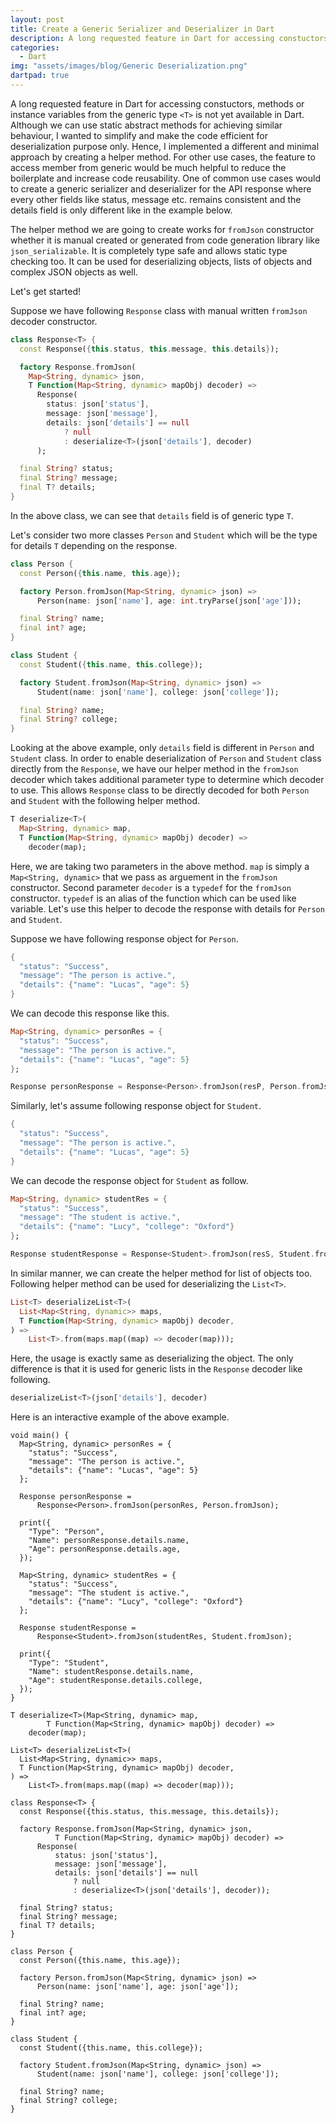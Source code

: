 ```yaml
---
layout: post
title: Create a Generic Serializer and Deserializer in Dart
description: A long requested feature in Dart for accessing constuctors, methods or instance variables from the generic type is not available yet in Dart yet. Such feature would be helpful in many use cases and one of them is use it as a generic serializer and deserializer.
categories:
  - Dart
img: "assets/images/blog/Generic Deserialization.png"
dartpad: true
---
```


A long requested feature in Dart for accessing constuctors, methods or instance variables from the generic type `<T>` is not yet available in Dart. Although we can use static abstract methods for achieving similar behaviour, I wanted to simplify and make the code efficient for deserialization purpose only. Hence, I implemented a different and minimal approach by creating a helper method. For other use cases, the feature to access member from generic would be much helpful to reduce the boilerplate and increase code reusability. One of common use cases would to create a generic serializer and deserializer for the API response where every other fields like status, message etc. remains consistent and the details field is only different like in the example below.

The helper method we are going to create works for `fromJson` constructor whether it is manual created or generated from code generation library like `json_serializable`. It is completely type safe and allows static type checking too. It can be used for deserializing objects, lists of objects and complex JSON objects as well.

Let's get started!

Suppose we have following `Response` class with manual written `fromJson` decoder constructor.

```dart
class Response<T> {
  const Response({this.status, this.message, this.details});

  factory Response.fromJson(
    Map<String, dynamic> json,
    T Function(Map<String, dynamic> mapObj) decoder) =>
      Response(
        status: json['status'],
        message: json['message'],
        details: json['details'] == null
            ? null
            : deserialize<T>(json['details'], decoder)
      );

  final String? status;
  final String? message;
  final T? details;
}

```

In the above class, we can see that `details` field is of generic type `T`.

Let's consider two more classes `Person` and `Student` which will be the type for details `T` depending on the response.

```dart
class Person {
  const Person({this.name, this.age});

  factory Person.fromJson(Map<String, dynamic> json) =>
      Person(name: json['name'], age: int.tryParse(json['age']));

  final String? name;
  final int? age;
}
```

```dart
class Student {
  const Student({this.name, this.college});

  factory Student.fromJson(Map<String, dynamic> json) =>
      Student(name: json['name'], college: json['college']);

  final String? name;
  final String? college;
}
```

Looking at the above example, only `details` field is different in `Person` and `Student` class. In order to enable deserialization of `Person` and `Student` class directly from the `Response`, we have our helper method in the `fromJson` decoder which takes additional parameter type to determine which decoder to use. This allows `Response` class to be directly decoded for both `Person` and `Student` with the following helper method.

```dart
T deserialize<T>(
  Map<String, dynamic> map,
  T Function(Map<String, dynamic> mapObj) decoder) =>
    decoder(map);
```

Here, we are taking two parameters in the above method. `map` is simply a `Map<String, dynamic>` that we pass as arguement in the `fromJson` constructor. Second parameter `decoder` is a `typedef` for the `fromJson` constructor. `typedef` is an alias of the function which can be used like variable. Let's use this helper to decode the response with details for `Person` and `Student`.

Suppose we have following response object for `Person`.

```dart
{
  "status": "Success",
  "message": "The person is active.",
  "details": {"name": "Lucas", "age": 5}
}
```

We can decode this response like this.

```dart
Map<String, dynamic> personRes = {
  "status": "Success",
  "message": "The person is active.",
  "details": {"name": "Lucas", "age": 5}
};

Response personResponse = Response<Person>.fromJson(resP, Person.fromJson);
```

Similarly, let's assume following response object for `Student`.

```dart
{
  "status": "Success",
  "message": "The person is active.",
  "details": {"name": "Lucas", "age": 5}
}
```

We can decode the response object for `Student` as follow.

```dart
Map<String, dynamic> studentRes = {
  "status": "Success",
  "message": "The student is active.",
  "details": {"name": "Lucy", "college": "Oxford"}
};

Response studentResponse = Response<Student>.fromJson(resS, Student.fromJson);
```

In similar manner, we can create the helper method for list of objects too. Following helper method can be used for deserializing the `List<T>`.

```dart
List<T> deserializeList<T>(
  List<Map<String, dynamic>> maps,
  T Function(Map<String, dynamic> mapObj) decoder,
) =>
    List<T>.from(maps.map((map) => decoder(map)));
```

Here, the usage is exactly same as deserializing the object. The only difference is that it is used for generic lists in the `Response` decoder like following.

```dart
deserializeList<T>(json['details'], decoder)
```

Here is an interactive example of the above example.

```run-dartpad:theme-dark:mode-inline:run-true:null_safety-true:split-60:width-100%:height-500px:ga_id-visibility_widget_explained_with_example
void main() {
  Map<String, dynamic> personRes = {
    "status": "Success",
    "message": "The person is active.",
    "details": {"name": "Lucas", "age": 5}
  };

  Response personResponse =
      Response<Person>.fromJson(personRes, Person.fromJson);

  print({
    "Type": "Person",
    "Name": personResponse.details.name,
    "Age": personResponse.details.age,
  });

  Map<String, dynamic> studentRes = {
    "status": "Success",
    "message": "The student is active.",
    "details": {"name": "Lucy", "college": "Oxford"}
  };

  Response studentResponse =
      Response<Student>.fromJson(studentRes, Student.fromJson);

  print({
    "Type": "Student",
    "Name": studentResponse.details.name,
    "Age": studentResponse.details.college,
  });
}

T deserialize<T>(Map<String, dynamic> map,
        T Function(Map<String, dynamic> mapObj) decoder) =>
    decoder(map);

List<T> deserializeList<T>(
  List<Map<String, dynamic>> maps,
  T Function(Map<String, dynamic> mapObj) decoder,
) =>
    List<T>.from(maps.map((map) => decoder(map)));

class Response<T> {
  const Response({this.status, this.message, this.details});

  factory Response.fromJson(Map<String, dynamic> json,
          T Function(Map<String, dynamic> mapObj) decoder) =>
      Response(
          status: json['status'],
          message: json['message'],
          details: json['details'] == null
              ? null
              : deserialize<T>(json['details'], decoder));

  final String? status;
  final String? message;
  final T? details;
}

class Person {
  const Person({this.name, this.age});

  factory Person.fromJson(Map<String, dynamic> json) =>
      Person(name: json['name'], age: json['age']);

  final String? name;
  final int? age;
}

class Student {
  const Student({this.name, this.college});

  factory Student.fromJson(Map<String, dynamic> json) =>
      Student(name: json['name'], college: json['college']);

  final String? name;
  final String? college;
}
```

